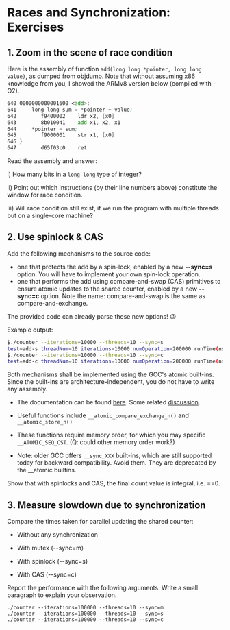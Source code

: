 # Races and Synchronization: Exercises

## 1. Zoom in the scene of race condition 

Here is the assembly of function `add(long long *pointer, long long value)`, as dumped from objdump. Note that without assuming x86 knowledge from you, I showed the ARMv8 version below (compiled with -O2). 
```asm
640 0000000000001600 <add>:
641     long long sum = *pointer + value;
642        f9400002    ldr x2, [x0]
643        8b010041    add x1, x2, x1
644     *pointer = sum;
645        f9000001    str x1, [x0]
646 }
647        d65f03c0    ret
```

Read the assembly and answer: 

i) How many bits in a `long long` type of integer? 

ii) Point out which instructions (by their line numbers above) constitute the window for race condition. 

iii) Will race condition still exist, if we run the program with multiple threads but on a single-core machine?

## 2. Use spinlock & CAS

Add the following mechanisms to the source code: 

*   one that protects the add by a spin-lock, enabled by a new **--sync=s** option. You will have to implement your own spin-lock operation. 
*   one that performs the add using compare-and-swap (CAS) primitives to ensure atomic updates to the shared counter, enabled by a new **\--sync=c** option. Note the name: compare-and-swap is the same as compare-and-exchange. 

The provided code can already parse these new options! :wink:

Example output: 

```bash
$./counter --iterations=10000 --threads=10 --sync=s
test=add-s threadNum=10 iterations=10000 numOperation=200000 runTime(ns)=27917650 avgTime(ns)=139 count=0
$./counter --iterations=10000 --threads=10 --sync=c
test=add-c threadNum=10 iterations=10000 numOperation=200000 runTime(ns)=20609670 avgTime(ns)=103 count=0
```

Both mechanisms shall be implemented using the GCC's atomic built-ins. Since the built-ins are architecture-independent, you do not have to write any assembly. 

* The documentation can be found [here](https://gcc.gnu.org/onlinedocs/gcc/_005f_005fatomic-Builtins.html). Some related [discussion](https://stackoverflow.com/questions/13941385/using-gcc-atomic-builtins). 

* Useful functions include  `__atomic_compare_exchange_n()` and `__atomic_store_n()`
* These functions require memory order, for which you may specific `__ATOMIC_SEQ_CST`.  (Q: could other memory order work?)
* Note: older GCC offers `__sync_XXX` built-ins, which are still supported today for backward compatibility. Avoid them. They are deprecated by the __atomic builtins. 

Show that with spinlocks and CAS, the final count value is integral, i.e. ==0. 

## 3. Measure slowdown due to synchronization

Compare the times taken for parallel updating the shared counter: 

* Without any synchronization

* With mutex (--sync=m)

* With spinlock (--sync=s)

* With CAS (--sync=c)

Report the performance with the following arguments. Write a small paragraph to explain your observation. 

```
./counter --iterations=100000 --threads=10 --sync=m
./counter --iterations=100000 --threads=10 --sync=s
./counter --iterations=100000 --threads=10 --sync=c
```

<!---- To measure the time, instrument the source code with `clock_gettime()`. Take two timestamps: right before spawning all worker threads and right after all worker threads are joined. --->

